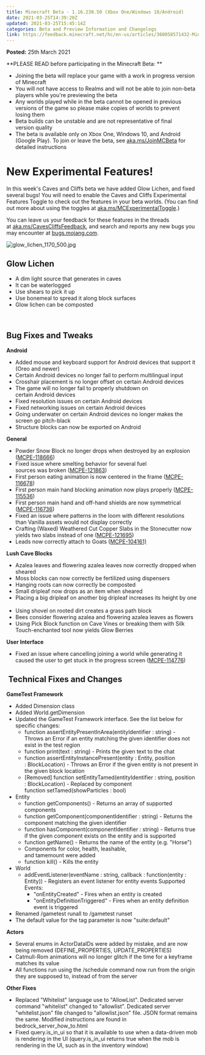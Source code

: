 ```yaml
---
title: Minecraft Beta - 1.16.230.50 (Xbox One/Windows 10/Android)
date: 2021-03-25T14:39:20Z
updated: 2021-03-25T15:45:14Z
categories: Beta and Preview Information and Changelogs
link: https://feedback.minecraft.net/hc/en-us/articles/360058571432-Minecraft-Beta-1-16-230-50-Xbox-One-Windows-10-Android-
---
```


**Posted:** 25th March 2021

**PLEASE READ before participating in the Minecraft Beta: **

-   Joining the beta will replace your game with a work in progress version of Minecraft 
-   You will not have access to Realms and will not be able to join non-beta players while you\'re previewing the beta
-   Any worlds played while in the beta cannot be opened in previous versions of the game so please make copies of worlds to prevent losing them 
-   Beta builds can be unstable and are not representative of final version quality 
-   The beta is available only on Xbox One, Windows 10, and Android (Google Play). To join or leave the beta, see [aka.ms/JoinMCBeta](https://aka.ms/JoinMCBeta) for detailed instructions

# **New Experimental Features!** 

In this week\'s Caves and Cliffs beta we have added Glow Lichen, and fixed several bugs! You will need to enable the Caves and Cliffs Experimental Features Toggle to check out the features in your beta worlds. (You can find out more about using the toggles at [aka.ms/MCExperimentalToggle](https://aka.ms/MCExperimentalToggle).)  

You can leave us your feedback for these features in the threads at [aka.ms/CavesCliffsFeedback](https://aka.ms/CavesCliffsFeedback), and search and reports any new bugs you may encounter at [bugs.mojang.com](https://bugs.mojang.com/).

![glow_lichen_1170_500.jpg](https://feedback.minecraft.net/hc/article_attachments/360090673492/glow_lichen_1170_500.jpg)

## **Glow Lichen** 

-   A dim light source that generates in caves 
-   It can be waterlogged 
-   Use shears to pick it up 
-   Use bonemeal to spread it along block surfaces 
-   Glow lichen can be composted 

 

## **Bug Fixes and Tweaks**

**Android** 

-   Added mouse and keyboard support for Android devices that support it (Oreo and newer) 
-   Certain Android devices no longer fail to perform multilingual input  
-   Crosshair placement is no longer offset on certain Android devices  
-   The game will no longer fail to properly shutdown on certain Android devices  
-   Fixed resolution issues on certain Android devices  
-   Fixed networking issues on certain Android devices  
-   Going underwater on certain Android devices no longer makes the screen go pitch-black  
-   Structure blocks can now be exported on Android  

**General** 

-   Powder Snow Block no longer drops when destroyed by an explosion ([MCPE-118666](https://bugs.mojang.com/browse/MCPE-118666))  
-   Fixed issue where smelting behavior for several fuel sources was broken ([MCPE-121863](https://bugs.mojang.com/browse/MCPE-121863))  
-   First person eating animation is now centered in the frame ([MCPE-116678](https://bugs.mojang.com/browse/MCPE-116678))  
-   First person main hand blocking animation now plays properly ([MCPE-115536](https://bugs.mojang.com/browse/MCPE-115536))  
-   First person main hand and off-hand shields are now symmetrical ([MCPE-116736](https://bugs.mojang.com/browse/MCPE-116736))  
-   Fixed an issue where patterns in the loom with different resolutions than Vanilla assets would not display correctly  
-   Crafting (Waxed) Weathered Cut Copper Slabs in the Stonecutter now yields two slabs instead of one ([MCPE-121695](https://bugs.mojang.com/browse/MCPE-121695))  
-   Leads now correctly attach to Goats ([MCPE-104161)](https://bugs.mojang.com/browse/MCPE-104161)

**Lush Cave Blocks** 

-   Azalea leaves and flowering azalea leaves now correctly dropped when sheared  
-   Moss blocks can now correctly be fertilized using dispensers  
-   Hanging roots can now correctly be composted  
-   Small dripleaf now drops as an item when sheared  
-   Placing a big dripleaf on another big dripleaf increases its height by one  
-   Using shovel on rooted dirt creates a grass path block  
-   Bees consider flowering azalea and flowering azalea leaves as flowers  
-   Using Pick Block function on Cave Vines or breaking them with Silk Touch-enchanted tool now yields Glow Berries  

**User Interface** 

-   Fixed an issue where cancelling joining a world while generating it caused the user to get stuck in the progress screen ([MCPE-114776](https://bugs.mojang.com/browse/MCPE-114776))  

##  **Technical Fixes and Changes** 

**GameTest Framework** 

-   Added Dimension class 
-   Added World.getDimension 
-   Updated the GameTest Framework interface. See the list below for specific changes: 
    -   function assertEntityPresentInArea(entityIdentifier : string) - Throws an Error if an entity matching the given identifier does not exist in the test region 
    -   function print(text : string) - Prints the given text to the chat 
    -   function assertEntityInstancePresent(entity : Entity, position : BlockLocation) - Throws an Error if the given entity is not present in the given block location 
    -   \[Removed\] function setEntityTamed(entityIdentifier : string, position : BlockLocation) - Replaced by component function setTamed(showParticles : bool) 
-   Entity 
    -   function getComponents() - Returns an array of supported components 
    -   function getComponent(componentIdentifier : string) - Returns the component matching the given identifier 
    -   function hasComponent(componentIdentifier : string) - Returns true if the given component exists on the entity and is supported 
    -   function getName() - Returns the name of the entity (e.g. \"Horse\") 
    -   Components for color, health, leashable, and tamemount were added 
    -   function kill() - Kills the entity 
-   World 
    -   addEventListener(eventName : string, callback : function(entity : Entity)) - Registers an event listener for entity events Supported Events: 
        -   \"onEntityCreated\" - Fires when an entity is created 
        -   \"onEntityDefinitionTriggered\" - Fires when an entity definition event is triggered 
-   Renamed /gametest runall to /gametest runset 
-   The default value for the tag parameter is now \"suite:default\"  

**Actors** 

-   Several enums in ActorDataIDs were added by mistake, and are now being removed (DEFINE_PROPERTIES, UPDATE_PROPERTIES) 
-   Catmull-Rom animations will no longer glitch if the time for a keyframe matches its value  
-   All functions run using the /schedule command now run from the origin they are supposed to, instead of from the server  

**Other Fixes** 

-   Replaced \"Whitelist\" language use to \"AllowList\". Dedicated server command \"whitelist\" changed to \"allowlist\". Dedicated server \"whitelist.json\" file changed to \"allowlist.json\" file. JSON format remains the same. Modified instructions are found in bedrock_server_how_to.html  
-   Fixed query.is_in_ui so that it is available to use when a data-driven mob is rendering in the UI (query.is_in_ui returns true when the mob is rendering in the UI, such as in the inventory window)
